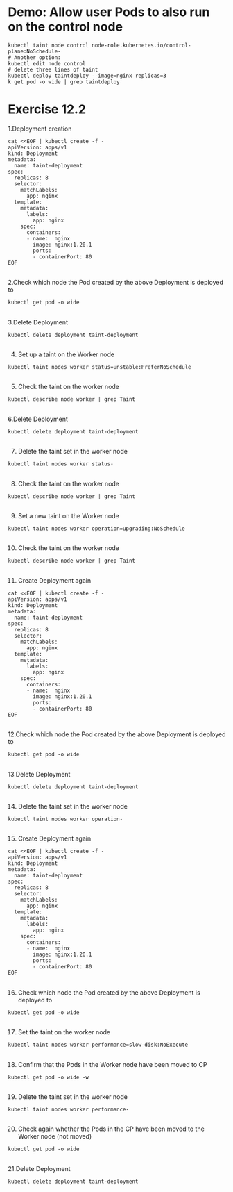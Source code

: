# Demo: Allow user Pods to also run on the control node
```
kubectl taint node control node-role.kubernetes.io/control-plane:NoSchedule-
# Another option:
kubectl edit node control
# delete three lines of taint
kubectl deploy taintdeploy --image=nginx replicas=3
k get pod -o wide | grep taintdeploy 
```
# Exercise 12.2


1.Deployment creation
```
cat <<EOF | kubectl create -f -
apiVersion: apps/v1
kind: Deployment
metadata:
  name: taint-deployment
spec:
  replicas: 8
  selector:
    matchLabels:
      app: nginx
  template:
    metadata:
      labels:
        app: nginx
    spec:
      containers:
      - name:  nginx
        image: nginx:1.20.1
        ports:
        - containerPort: 80
EOF
```

##

2.Check which node the Pod created by the above Deployment is deployed to
```
kubectl get pod -o wide
```

##

3.Delete Deployment
```
kubectl delete deployment taint-deployment
```

##

4. Set up a taint on the Worker node
```
kubectl taint nodes worker status=unstable:PreferNoSchedule
```

##

5. Check the taint on the worker node
```
kubectl describe node worker | grep Taint
```

##

6.Delete Deployment
```
kubectl delete deployment taint-deployment
```

##

7. Delete the taint set in the worker node
```
kubectl taint nodes worker status-
```

##

8. Check the taint on the worker node
```
kubectl describe node worker | grep Taint
```

##

9. Set a new taint on the Worker node
```
kubectl taint nodes worker operation=upgrading:NoSchedule
```

##

10. Check the taint on the worker node
```
kubectl describe node worker | grep Taint
```

##

11. Create Deployment again
```
cat <<EOF | kubectl create -f -
apiVersion: apps/v1
kind: Deployment
metadata:
  name: taint-deployment
spec:
  replicas: 8
  selector:
    matchLabels:
      app: nginx
  template:
    metadata:
      labels:
        app: nginx
    spec:
      containers:
      - name:  nginx
        image: nginx:1.20.1
        ports:
        - containerPort: 80
EOF
```

##

12.Check which node the Pod created by the above Deployment is deployed to
```
kubectl get pod -o wide
```

##

13.Delete Deployment
```
kubectl delete deployment taint-deployment
```

##

14. Delete the taint set in the worker node
```
kubectl taint nodes worker operation-
```

##

15. Create Deployment again
```
cat <<EOF | kubectl create -f -
apiVersion: apps/v1
kind: Deployment
metadata:
  name: taint-deployment
spec:
  replicas: 8
  selector:
    matchLabels:
      app: nginx
  template:
    metadata:
      labels:
        app: nginx
    spec:
      containers:
      - name:  nginx
        image: nginx:1.20.1
        ports:
        - containerPort: 80
EOF
```

##

16. Check which node the Pod created by the above Deployment is deployed to
```
kubectl get pod -o wide
```

##

17. Set the taint on the worker node
```
kubectl taint nodes worker performance=slow-disk:NoExecute
```

##

18. Confirm that the Pods in the Worker node have been moved to CP
```
kubectl get pod -o wide -w
```

##

19. Delete the taint set in the worker node
```
kubectl taint nodes worker performance-
```

##

20. Check again whether the Pods in the CP have been moved to the Worker node (not moved)
```
kubectl get pod -o wide
```

##

21.Delete Deployment
```
kubectl delete deployment taint-deployment
```
